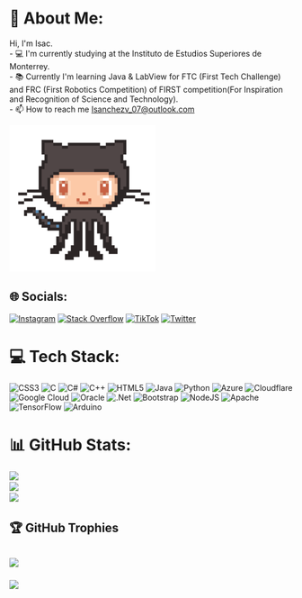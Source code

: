 # 💫 About Me:
Hi, I'm Isac.<br>- 💻 I'm currently studying at the Instituto de Estudios Superiores de Monterrey. <br>- 📚 Currently I'm learning Java & LabView for FTC (First Tech Challenge) and FRC (First Robotics Competition) of FIRST competition(For Inspiration and Recognition of Science and Technology).<br>- 📫 How to reach me Isanchezv_07@outlook.com

<img alt="Coding" width="260" src="monadance.gif">

## 🌐 Socials:
[![Instagram](https://img.shields.io/badge/Instagram-%23E4405F.svg?logo=Instagram&logoColor=white)](https://instagram.com/_isanchezv_) [![Stack Overflow](https://img.shields.io/badge/-Stackoverflow-FE7A16?logo=stack-overflow&logoColor=white)](https://stackoverflow.com/users/20195354) [![TikTok](https://img.shields.io/badge/TikTok-%23000000.svg?logo=TikTok&logoColor=white)](https://tiktok.com/@isacsanchez40) [![Twitter](https://img.shields.io/badge/Twitter-%231DA1F2.svg?logo=Twitter&logoColor=white)](https://twitter.com/IsacSan81327100) 

# 💻 Tech Stack:
![CSS3](https://img.shields.io/badge/css3-%231572B6.svg?style=flat&logo=css3&logoColor=white) ![C](https://img.shields.io/badge/c-%2300599C.svg?style=flat&logo=c&logoColor=white) ![C#](https://img.shields.io/badge/c%23-%23239120.svg?style=flat&logo=c-sharp&logoColor=white) ![C++](https://img.shields.io/badge/c++-%2300599C.svg?style=flat&logo=c%2B%2B&logoColor=white) ![HTML5](https://img.shields.io/badge/html5-%23E34F26.svg?style=flat&logo=html5&logoColor=white) ![Java](https://img.shields.io/badge/java-%23ED8B00.svg?style=flat&logo=java&logoColor=white) ![Python](https://img.shields.io/badge/python-3670A0?style=flat&logo=python&logoColor=ffdd54) ![Azure](https://img.shields.io/badge/azure-%230072C6.svg?style=flat&logo=azure-devops&logoColor=white) ![Cloudflare](https://img.shields.io/badge/Cloudflare-F38020?style=flat&logo=Cloudflare&logoColor=white) ![Google Cloud](https://img.shields.io/badge/Google%20Cloud-%234285F4.svg?style=flat&logo=google-cloud&logoColor=white) ![Oracle](https://img.shields.io/badge/Oracle-F80000?style=flat&logo=oracle&logoColor=white) ![.Net](https://img.shields.io/badge/.NET-5C2D91?style=flat&logo=.net&logoColor=white) ![Bootstrap](https://img.shields.io/badge/bootstrap-%23563D7C.svg?style=flat&logo=bootstrap&logoColor=white) ![NodeJS](https://img.shields.io/badge/node.js-6DA55F?style=flat&logo=node.js&logoColor=white) ![Apache](https://img.shields.io/badge/apache-%23D42029.svg?style=flat&logo=apache&logoColor=white) ![TensorFlow](https://img.shields.io/badge/TensorFlow-%23FF6F00.svg?style=flat&logo=TensorFlow&logoColor=white) ![Arduino](https://img.shields.io/badge/-Arduino-00979D?style=flat&logo=Arduino&logoColor=white)
# 📊 GitHub Stats:
![](https://github-readme-stats.vercel.app/api?username=Isanchezv07&theme=dark&hide_border=false&include_all_commits=false&count_private=false)<br/>
![](https://github-readme-streak-stats.herokuapp.com/?user=Isanchezv07&theme=dark&hide_border=false)<br/>
![](https://github-readme-stats.vercel.app/api/top-langs/?username=Isanchezv07&theme=dark&hide_border=false&include_all_commits=false&count_private=false&layout=compact)

## 🏆 GitHub Trophies
![](https://github-profile-trophy.vercel.app/?username=Isanchezv07&theme=radical&no-frame=false&no-bg=true&margin-w=4)
---
[![](https://visitcount.itsvg.in/api?id=Isanchezv07&icon=0&color=0)](https://visitcount.itsvg.in)
